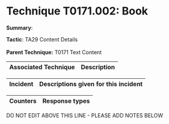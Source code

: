 # Technique T0171.002: Book

**Summary**: 

**Tactic**: TA29 Content Details <br><br>**Parent Technique:** T0171 Text Content


| Associated Technique | Description |
| --------- | ------------------------- |



| Incident | Descriptions given for this incident |
| -------- | -------------------- |



| Counters | Response types |
| -------- | -------------- |


DO NOT EDIT ABOVE THIS LINE - PLEASE ADD NOTES BELOW